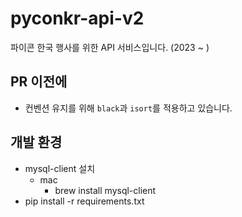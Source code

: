 # pyconkr-api-v2

파이콘 한국 행사를 위한 API 서비스입니다. (2023 ~ )

## PR 이전에
* 컨벤션 유지를 위해 `black`과 `isort`를 적용하고 있습니다.

## 개발 환경
* mysql-client 설치
  * mac
    * brew install mysql-client
* pip install -r requirements.txt
